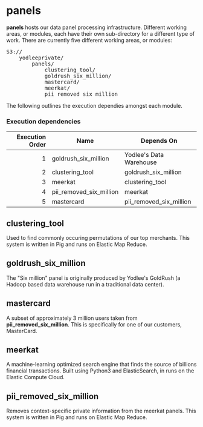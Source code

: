 panels
=============
**panels** hosts our data panel processing infrastructure.  Different working areas, or modules, each have their own sub-directory for a different type of work.
There are currently five different working areas, or modules:
<pre>
S3://
	yodleeprivate/
		panels/
			clustering_tool/
			goldrush_six_million/
			mastercard/
			meerkat/
			pii_removed_six_million
</pre>

The following outlines the execution dependies amongst each module.
### Execution dependencies
| Execution Order | Name                    | Depends On              |
| --------------: | ----------------------- | ----------------------- |
|               1 | goldrush_six_million    | Yodlee's Data Warehouse |
|               2 | clustering_tool         | goldrush_six_million    |
|               3 | meerkat                 | clustering_tool         |
|               4 | pii_removed_six_million | meerkat                 |
|               5 | mastercard              | pii_removed_six_million |

## clustering_tool

Used to find commonly occuring permutations of our top merchants.  This system is written in Pig and runs on Elastic Map Reduce.

## goldrush_six_million

The "Six million" panel is originally produced by Yodlee's GoldRush (a Hadoop based data warehouse run in a traditional data center).

## mastercard
A subset of approximately 3 million users taken from **pii_removed_six_million**.  This is specifically for one of our customers, MasterCard.

## meerkat

A machine-learning optimized search engine that finds the source of billions financial transactions.  Built using Python3 and ElasticSearch, in runs on the Elastic Compute Cloud.

## pii_removed_six_million

Removes context-specific private information from the meerkat panels.  This system is written in Pig and runs on Elastic Map Reduce.

